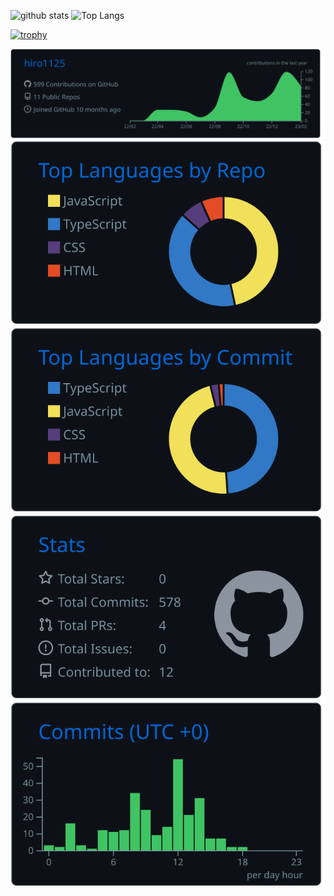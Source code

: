 <p align="left"> 
 <img alt="github stats" height="150px" src="https://github-readme-stats.vercel.app/api?username=hiro1125&theme=algolia&show_icons=ture" />
  <img alt="Top Langs" height="150px" src="https://github-readme-stats.vercel.app/api/top-langs/?username=hiro1125&show_icons=true&theme=algolia&layout=compact" />
</p>

[![trophy](https://github-profile-trophy.vercel.app/?username=hiro1125&theme=algolia&column=7
)](https://github.com/ryo-ma/github-profile-trophy)


[![](https://raw.githubusercontent.com/hiro1125/hiro1125/main/profile-summary-card-output/github_dark/0-profile-details.svg)](https://github.com/vn7n24fzkq/github-profile-summary-cards)
[![](https://raw.githubusercontent.com/hiro1125/hiro1125/main/profile-summary-card-output/github_dark/1-repos-per-language.svg)](https://github.com/vn7n24fzkq/github-profile-summary-cards) [![](https://raw.githubusercontent.com/hiro1125/hiro1125/main/profile-summary-card-output/github_dark/2-most-commit-language.svg)](https://github.com/vn7n24fzkq/github-profile-summary-cards)
[![](https://raw.githubusercontent.com/hiro1125/hiro1125/main/profile-summary-card-output/github_dark/3-stats.svg)](https://github.com/vn7n24fzkq/github-profile-summary-cards) [![](https://raw.githubusercontent.com/hiro1125/hiro1125/main/profile-summary-card-output/github_dark/4-productive-time.svg)](https://github.com/vn7n24fzkq/github-profile-summary-cards)
